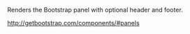 Renders the Bootstrap panel with optional header and footer.

<http://getbootstrap.com/components/#panels>